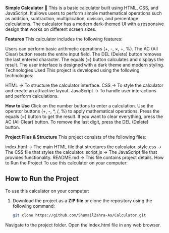 **Simple Calculator** 🧮
This is a basic calculator built using HTML, CSS, and JavaScript. It allows users to perform simple mathematical operations such as addition, subtraction, multiplication, division, and percentage calculations. The calculator has a modern dark-themed UI with a responsive design that works on different screen sizes.

**Features**
This calculator includes the following features:

Users can perform basic arithmetic operations (+, -, ×, ÷, %).
The AC (All Clear) button resets the entire input field.
The DEL (Delete) button removes the last entered character.
The equals (=) button calculates and displays the result.
The user interface is designed with a dark theme and modern styling.
Technologies Used
This project is developed using the following technologies:

HTML → To structure the calculator interface.
CSS → To style the calculator and create an attractive layout.
JavaScript → To handle user interactions and perform calculations.

**How to Use**
Click on the number buttons to enter a calculation.
Use the operator buttons (+, -, *, /, %) to apply mathematical operations.
Press the equals (=) button to get the result.
If you want to clear everything, press the AC (All Clear) button.
To remove the last digit, press the DEL (Delete) button.

**Project Files & Structure**
This project consists of the following files:

index.html → The main HTML file that structures the calculator.
style.css → The CSS file that styles the calculator.
script.js → The JavaScript file that provides functionality.
README.md → This file contains project details.
How to Run the Project
To use this calculator on your computer:

## **How to Run the Project**  
To use this calculator on your computer:  
1. Download the project as a **ZIP file** or clone the repository using the following command:  
   ```bash
   git clone https://github.com/ShumailZahra-As/Calculator.git
Navigate to the project folder.
Open the index.html file in any web browser.
